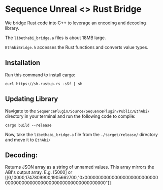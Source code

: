 # Sequence Unreal <> Rust Bridge

We bridge Rust code into C++ to leverage an encoding and decoding library.

The `libethabi_bridge.a` files is about 18MB large.

`EthAbiBridge.h` accesses the Rust functions and converts value types.

## Installation

Run this command to install cargo:

```shell
curl https://sh.rustup.rs -sSf | sh
```

## Updating Library

Navigate to the `SequencePlugin/Source/SequencePlugin/Public/EthAbi/` directory in your terminal and run the following code to compile:

```shell
cargo build --release
```

Now, take the `libethabi_bridge.a` file from the `./target/release/` directory and move it to `EthAbi/`

## Decoding:

Returns JSON array as a string of unnamed values. This array mirrors the ABI's output array. E.g. [5000] or [[0,10000,1747809900,1905662700,"0x0000000000000000000000000000000000000000000000000000000000000000"]]
